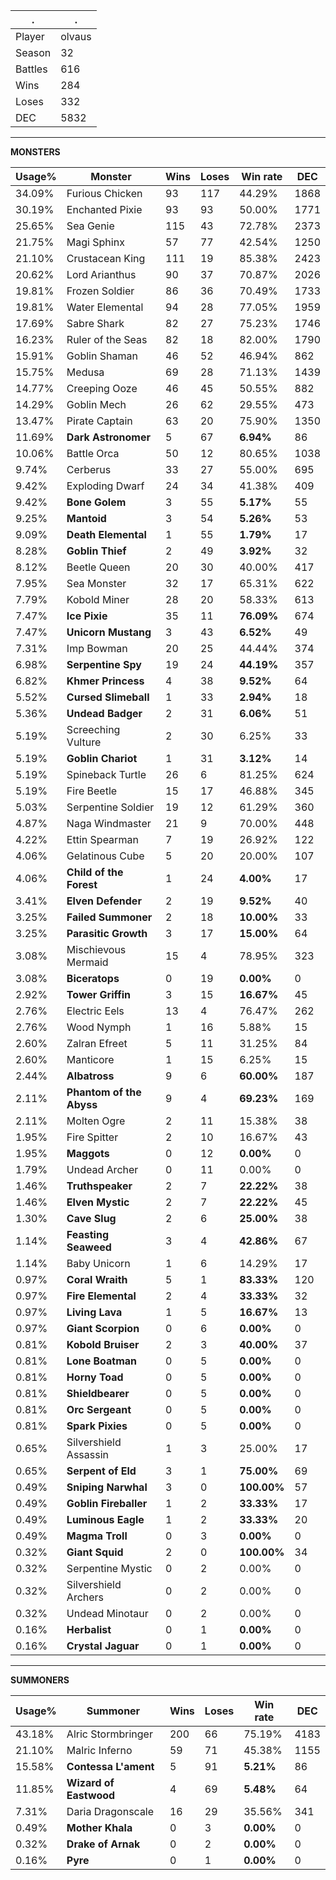 .|.
|-|-
Player|olvaus
Season|32
Battles|616
Wins|284
Loses|332
DEC|5832

---
**MONSTERS**

Usage%|Monster|Wins|Loses|Win rate|DEC|
-|-|-|-|-|-|
34.09%|Furious Chicken|93|117|44.29%|1868|
30.19%|Enchanted Pixie|93|93|50.00%|1771|
25.65%|Sea Genie|115|43|72.78%|2373|
21.75%|Magi Sphinx|57|77|42.54%|1250|
21.10%|Crustacean King|111|19|85.38%|2423|
20.62%|Lord Arianthus|90|37|70.87%|2026|
19.81%|Frozen Soldier|86|36|70.49%|1733|
19.81%|Water Elemental|94|28|77.05%|1959|
17.69%|Sabre Shark|82|27|75.23%|1746|
16.23%|Ruler of the Seas|82|18|82.00%|1790|
15.91%|Goblin Shaman|46|52|46.94%|862|
15.75%|Medusa|69|28|71.13%|1439|
14.77%|Creeping Ooze|46|45|50.55%|882|
14.29%|Goblin Mech|26|62|29.55%|473|
13.47%|Pirate Captain|63|20|75.90%|1350|
11.69%|**Dark Astronomer**|5|67|**6.94%**|86|
10.06%|Battle Orca|50|12|80.65%|1038|
9.74%|Cerberus|33|27|55.00%|695|
9.42%|Exploding Dwarf|24|34|41.38%|409|
9.42%|**Bone Golem**|3|55|**5.17%**|55|
9.25%|**Mantoid**|3|54|**5.26%**|53|
9.09%|**Death Elemental**|1|55|**1.79%**|17|
8.28%|**Goblin Thief**|2|49|**3.92%**|32|
8.12%|Beetle Queen|20|30|40.00%|417|
7.95%|Sea Monster|32|17|65.31%|622|
7.79%|Kobold Miner|28|20|58.33%|613|
7.47%|**Ice Pixie**|35|11|**76.09%**|674|
7.47%|**Unicorn Mustang**|3|43|**6.52%**|49|
7.31%|Imp Bowman|20|25|44.44%|374|
6.98%|**Serpentine Spy**|19|24|**44.19%**|357|
6.82%|**Khmer Princess**|4|38|**9.52%**|64|
5.52%|**Cursed Slimeball**|1|33|**2.94%**|18|
5.36%|**Undead Badger**|2|31|**6.06%**|51|
5.19%|Screeching Vulture|2|30|6.25%|33|
5.19%|**Goblin Chariot**|1|31|**3.12%**|14|
5.19%|Spineback Turtle|26|6|81.25%|624|
5.19%|Fire Beetle|15|17|46.88%|345|
5.03%|Serpentine Soldier|19|12|61.29%|360|
4.87%|Naga Windmaster|21|9|70.00%|448|
4.22%|Ettin Spearman|7|19|26.92%|122|
4.06%|Gelatinous Cube|5|20|20.00%|107|
4.06%|**Child of the Forest**|1|24|**4.00%**|17|
3.41%|**Elven Defender**|2|19|**9.52%**|40|
3.25%|**Failed Summoner**|2|18|**10.00%**|33|
3.25%|**Parasitic Growth**|3|17|**15.00%**|64|
3.08%|Mischievous Mermaid|15|4|78.95%|323|
3.08%|**Biceratops**|0|19|**0.00%**|0|
2.92%|**Tower Griffin**|3|15|**16.67%**|45|
2.76%|Electric Eels|13|4|76.47%|262|
2.76%|Wood Nymph|1|16|5.88%|15|
2.60%|Zalran Efreet|5|11|31.25%|84|
2.60%|Manticore|1|15|6.25%|15|
2.44%|**Albatross**|9|6|**60.00%**|187|
2.11%|**Phantom of the Abyss**|9|4|**69.23%**|169|
2.11%|Molten Ogre|2|11|15.38%|38|
1.95%|Fire Spitter|2|10|16.67%|43|
1.95%|**Maggots**|0|12|**0.00%**|0|
1.79%|Undead Archer|0|11|0.00%|0|
1.46%|**Truthspeaker**|2|7|**22.22%**|38|
1.46%|**Elven Mystic**|2|7|**22.22%**|45|
1.30%|**Cave Slug**|2|6|**25.00%**|38|
1.14%|**Feasting Seaweed**|3|4|**42.86%**|67|
1.14%|Baby Unicorn|1|6|14.29%|17|
0.97%|**Coral Wraith**|5|1|**83.33%**|120|
0.97%|**Fire Elemental**|2|4|**33.33%**|32|
0.97%|**Living Lava**|1|5|**16.67%**|13|
0.97%|**Giant Scorpion**|0|6|**0.00%**|0|
0.81%|**Kobold Bruiser**|2|3|**40.00%**|37|
0.81%|**Lone Boatman**|0|5|**0.00%**|0|
0.81%|**Horny Toad**|0|5|**0.00%**|0|
0.81%|**Shieldbearer**|0|5|**0.00%**|0|
0.81%|**Orc Sergeant**|0|5|**0.00%**|0|
0.81%|**Spark Pixies**|0|5|**0.00%**|0|
0.65%|Silvershield Assassin|1|3|25.00%|17|
0.65%|**Serpent of Eld**|3|1|**75.00%**|69|
0.49%|**Sniping Narwhal**|3|0|**100.00%**|57|
0.49%|**Goblin Fireballer**|1|2|**33.33%**|17|
0.49%|**Luminous Eagle**|1|2|**33.33%**|20|
0.49%|**Magma Troll**|0|3|**0.00%**|0|
0.32%|**Giant Squid**|2|0|**100.00%**|34|
0.32%|Serpentine Mystic|0|2|0.00%|0|
0.32%|Silvershield Archers|0|2|0.00%|0|
0.32%|Undead Minotaur|0|2|0.00%|0|
0.16%|**Herbalist**|0|1|**0.00%**|0|
0.16%|**Crystal Jaguar**|0|1|**0.00%**|0|

---
**SUMMONERS**

Usage%|Summoner|Wins|Loses|Win rate|DEC|
-|-|-|-|-|-|
43.18%|Alric Stormbringer|200|66|75.19%|4183|
21.10%|Malric Inferno|59|71|45.38%|1155|
15.58%|**Contessa L'ament**|5|91|**5.21%**|86|
11.85%|**Wizard of Eastwood**|4|69|**5.48%**|64|
7.31%|Daria Dragonscale|16|29|35.56%|341|
0.49%|**Mother Khala**|0|3|**0.00%**|0|
0.32%|**Drake of Arnak**|0|2|**0.00%**|0|
0.16%|**Pyre**|0|1|**0.00%**|0|

